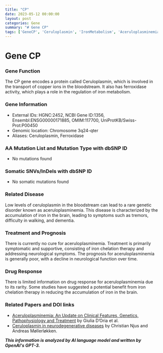 ```yaml
---
title: "CP"
date: 2023-05-12 00:00:00
layout: post
categories: Gene
summary: "# Gene CP"
tags: ['GeneCP', 'Ceruloplasmin', 'IronMetabolism', 'Aceruloplasminemia', 'NeurologicalSymptoms', 'IronChelationTherapy', 'GeneticDisorder', 'FerroxidaseActivity']
---
```


# Gene CP
### Gene Function
The CP gene encodes a protein called Ceruloplasmin, which is involved in the transport of copper ions in the bloodstream. It also has ferroxidase activity, which plays a role in the regulation of iron metabolism. 

### Gene Information
- External IDs: HGNC:2452, NCBI Gene ID:1356, Ensembl:ENSG00000171885, OMIM:117700, UniProtKB/Swiss-Prot:P00450
- Genomic location: Chromosome 3q24-qter
- Aliases: Ceruloplasmin, Ferroxidase

### AA Mutation List and Mutation Type with dbSNP ID
- No mutations found

### Somatic SNVs/InDels with dbSNP ID
- No somatic mutations found

### Related Disease
Low levels of ceruloplasmin in the bloodstream can lead to a rare genetic disorder known as aceruloplasminemia. This disease is characterized by the accumulation of iron in the brain, leading to symptoms such as tremors, difficulty in walking, and dementia. 

### Treatment and Prognosis
There is currently no cure for aceruloplasminemia. Treatment is primarily symptomatic and supportive, consisting of iron chelation therapy and addressing neurological symptoms. The prognosis for aceruloplasminemia is generally poor, with a decline in neurological function over time.

### Drug Response
There is limited information on drug response for aceruloplasminemia due to its rarity. Some studies have suggested a potential benefit from iron chelation therapy in reducing the accumulation of iron in the brain.

### Related Papers and DOI links
- [Aceruloplasminemia: An Update on Clinical Features, Genetics, Pathophysiology and Treatment]([Click](https://doi.org/10.3390/ijms22105451)) by Giulia D’Oria et al.
- [Ceruloplasmin in neurodegenerative diseases]([Click](https://doi.org/10.1016/j.freeradbiomed.2020.01.026)) by Christian Njus and Andreas Møllerløkken.

**_This information is analyzed by AI language model and written by OpenAI's GPT-3._**
